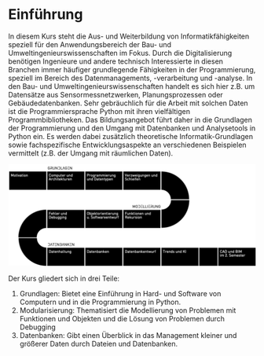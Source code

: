 # Einführung

In diesem Kurs steht die Aus- und Weiterbildung von Informatikfähigkeiten speziell für den Anwendungsbereich der Bau- und Umweltingenieurswissenschaften im Fokus. Durch die Digitalisierung benötigen Ingenieure und andere technisch Interessierte in diesen Branchen immer häufiger grundlegende Fähigkeiten in der Programmierung, speziell im Bereich des Datenmanagements, -verarbeitung und -analyse. In den Bau- und Umweltingenieurswissenschaften handelt es sich hier z.B. um Datensätze aus Sensormessnetzwerken, Planungsprozessen oder Gebäudedatenbanken. Sehr gebräuchlich für die Arbeit mit solchen Daten ist die Programmiersprache Python mit ihren vielfältigen Programmbibliotheken. Das Bildungsangebot führt daher in die Grundlagen der Programmierung und den Umgang mit Datenbanken und Analysetools in Python ein. Es werden dabei zusätzlich theoretische Informatik-Grundlagen sowie fachspezifische Entwicklungsaspekte an verschiedenen Beispielen vermittelt (z.B. der Umgang mit räumlichen Daten).

![Programm des Kurses](Vorlesung/images/ablauf.png)

Der Kurs gliedert sich in drei Teile:
1. Grundlagen: Bietet eine Einführung in Hard- und Software von Computern und in die Programmierung in Python.
2. Modularisierung: Thematisiert die Modellierung von Problemen mit Funktionen und Objekten und die Lösung von Problemen durch Debugging
3. Datenbanken: Gibt einen Überblick in das Management kleiner und größerer Daten durch Dateien und Datenbanken.

<!-- 
- 100/0/0 Motivation & Grundlagen
  - V/-/- Hardware eines Computers
  - V/-/- Logik Gatter
- 75/0/0 Grundkonzepte Informatik
  - V/-/- Wissenspyramide
  - V/-/- Software Architekturen
  - V/-/- Programmiersprachen Grundlagen
  - -/-/Ü Python Grundlagen
  - -/-/Ü Replit Grundlagen
- 100/100/100 Daten und Funktionen
  - V/C/Ü Datentypen
  - V/C/Ü Operatoren
  - V/C/Ü Funktionen
- 100/66/33 Ablauf und Verzweigungen
  - V/C/Ü Verzweigungen
  - V/C/Ü Programmablauf
  - V/-/- Algorithmen
- 100/100/33 Schleifen und Rekursion
  - V/C/- Schleifen
  - V/C/Ü Rekursion
  - V/C/- Such und Sortieralgorithmen
- 100/100/33 Fehler und Debugging
  - V/C/Ü Fehler und Ausnahmen
  - V/C/- Unit-Tests
  - V/C/- Debugging
- 100/100/50 Objektorientierung
  - V/C/Ü Objektorientierung
  - V/C/- Modellierung mit Objekten
- 100/100/66 Softwareentwurf
  - V/C/- Entwurfsvorgehen
  - V/C/Ü Bibliotheken und Pakete
  - V/C/Ü Übungsbeispiel: Hafen von Rotterdam
- 100/100/50 Datenhaltung
  - V/C/Ü Datenhaltung
  - V/C/- Netzwerkkommunikation
- 100/66/33 Datenbanken
  - V/-/- Datenbanken Grundlagen
  - V/C/- Relationale Datenbanken
  - V/C/Ü Tabellen mit SQL abfragen
- 100/100/0 Datenbankentwurf
  - V/C/- Datenbankentwurf
  - V/C/- Tabellen mit SQL anlegen
- 100/0/0 Ausblick
  - V/-/- Trends
  - V/-/- Digitale Zwillinge
  - V/-/- KI

```{tableofcontents}
```
-->
